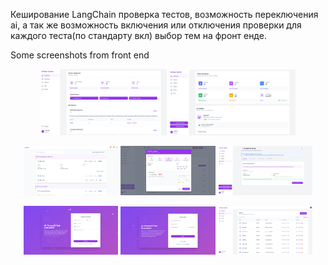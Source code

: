 Кеширование
LangChain проверка тестов, возможность переключения ai, 
а так же возможность включения или отключения проверки для каждого теста(по стандарту вкл)
выбор тем на фронт енде.

Some screenshots from front end

<p align="center">
  <img src="scr/7.png" width="40%">
  <img src="scr/8.png" width="40%">
</p>

<p align="center">
  <img src="scr/4.png" width="30%">
  <img src="scr/5.png" width="30%">
  <img src="scr/6.png" width="30%">
</p>

<p align="center">
  <img src="scr/1.png" width="30%">
  <img src="scr/2.png" width="30%">
  <img src="scr/3.png" width="30%">
</p>
